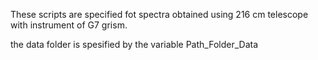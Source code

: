 These scripts are specified fot spectra obtained using 216 cm telescope with instrument of G7 grism.

the data folder is spesified by the variable Path_Folder_Data
